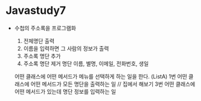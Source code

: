 # Javastudy7

- 수첩의 주소록을 프로그램화
	1) 전체명단 출력
	2) 이름을 입력하면 그 사람의 정보가 출력
	3) 주소록 명단 추가
	4) 주소록 명단 제거
	명단
	이름, 별명, 이메일, 전화번호, 생일
	
	어떤 클래스에 어떤 메서드가 메뉴를 선택하게 하는 일을 한다. (ListA)
	1번 어떤 클래스에 어떤 메서드가 모든 명단을 출력하는 일 // 집에서 해보기
	3번 어떤 클래스에 어떤 메서드가 있는데 명단 정보를 입력하는 일
	
	